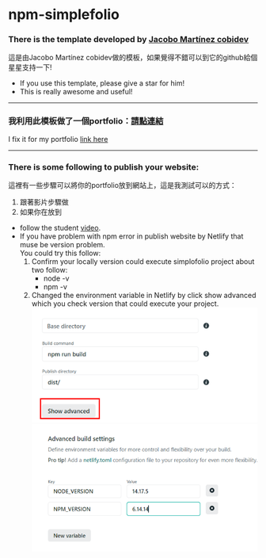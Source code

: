 # npm-simplefolio
### There is the template developed by [Jacobo Martínez cobidev](https://github.com/cobidev/simplefolio "title")  
  這是由Jacobo Martínez cobidev做的模板，如果覺得不錯可以到它的github給個星星支持一下!  
- If you use this template, please give a star for him!  
- This is really awesome and useful!  

---
### 我利用此模板做了一個portfolio：[請點連結](https://confident-easley-e91b54.netlify.app/)
I fix it for my portfolio [link here](https://confident-easley-e91b54.netlify.app/)  

---
### There is some following to publish your website:  
這裡有一些步驟可以將你的portfolio放到網站上，這是我測試可以的方式： 
1. 跟著影片步驟做
2. 如果你在放到
* follow the student [video](https://www.youtube.com/watch?v=soaG3GNSxJY "title").
* If you have problem with npm error in publish website by Netlify that muse be version problem.  
  You could try this follow:  
  1. Confirm your locally version could execute simplofolio project about two follow: 
      - node -v
      - npm -v
  2. Changed the environment variable in Netlify by click show advanced which you check version that could execute your project.  
  ![image](https://github.com/joeban0608/ZTM-MySimplofolio-website/blob/main/Netlify_solution1.png)
  ![image](https://github.com/joeban0608/ZTM-MySimplofolio-website/blob/main/Netlify_solution2.png)
